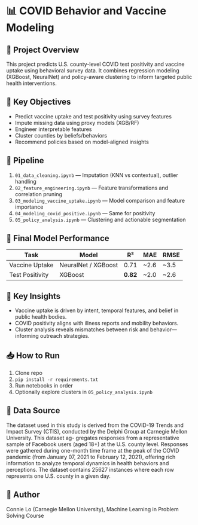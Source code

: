 # 📊 COVID Behavior and Vaccine Modeling

## 📁 Project Overview

This project predicts U.S. county-level COVID test positivity and vaccine uptake using behavioral survey data. It combines regression modeling (XGBoost, NeuralNet) and policy-aware clustering to inform targeted public health interventions.

## 🧠 Key Objectives

- Predict vaccine uptake and test positivity using survey features
- Impute missing data using proxy models (XGB/RF)
- Engineer interpretable features
- Cluster counties by beliefs/behaviors
- Recommend policies based on model-aligned insights

## 🔧 Pipeline

1. `01_data_cleaning.ipynb` — Imputation (KNN vs contextual), outlier handling
2. `02_feature_engineering.ipynb` — Feature transformations and correlation pruning
3. `03_modeling_vaccine_uptake.ipynb` — Model comparison and feature importance
4. `04_modeling_covid_positive.ipynb` — Same for positivity
5. `05_policy_analysis.ipynb` — Clustering and actionable segmentation

## 🧪 Final Model Performance

| Task | Model | R² | MAE | RMSE |
|------|-------|----|-----|------|
| Vaccine Uptake | NeuralNet / XGBoost | 0.71 | ~2.6 | ~3.5 |
| Test Positivity | XGBoost | **0.82** | ~2.0 | ~2.6 |

## 🧩 Key Insights

- Vaccine uptake is driven by intent, temporal features, and belief in public health bodies.
- COVID positivity aligns with illness reports and mobility behaviors.
- Cluster analysis reveals mismatches between risk and behavior—informing outreach strategies.

## 📥 How to Run

1. Clone repo
2. `pip install -r requirements.txt`
3. Run notebooks in order
4. Optionally explore clusters in `05_policy_analysis.ipynb`

## 🧾 Data Source

The dataset used in this study is derived from the COVID-19 Trends and Impact Survey (CTIS), conducted by the Delphi Group at Carnegie Mellon University. This dataset ag-
gregates responses from a representative sample of Facebook users (aged 18+) at the U.S. county level. Responses were gathered during one-month time frame at the peak of the
COVID pandemic (from January 07, 2021 to February 12, 2021), offering rich information to analyze temporal dynamics in health behaviors and perceptions. The dataset contains 25627 instances where each row represents one U.S. county in a given day.

## 👤 Author

Connie Lo (Carnegie Mellon University), Machine Learning in Problem Solving Course
